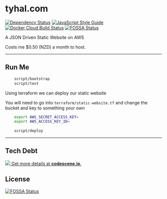 # tyhal.com

[![Dependency Status](https://david-dm.org/tyhal/tyhal.com.svg?theme=shields.io)](https://david-dm.org/tyhal/tyhal.com)
[![JavaScript Style Guide](https://img.shields.io/badge/code_style-standard-brightgreen.svg)](https://standardjs.com)
[![Docker Cloud Build Status](https://img.shields.io/docker/cloud/build/tyhal/tyhal.com.svg)](https://hub.docker.com/r/tyhal/tyhal.com)
[![FOSSA Status](https://app.fossa.io/api/projects/git%2Bgithub.com%2Ftyhal%2Ftyhal.com.svg?type=shield)](https://app.fossa.io/projects/git%2Bgithub.com%2Ftyhal%2Ftyhal.com?ref=badge_shield)

A JSON Driven Static Website on AWS

Costs me $0.50 (NZD) a month to host.

* * *

## Run Me

```bash
    script/bootstrap
    script/test
```

Using terraform we can deploy our static website

You will need to go into `terraform/static-website.tf` and change the bucket and key to something your own

```bash
    export AWS_SECRET_ACCESS_KEY=
    export AWS_ACCESS_KEY_ID= 
    
    script/deploy
```

* * *

## Tech Debt

[![](https://codescene.io/projects/5221/status.svg) Get more details at **codescene.io**.](https://codescene.io/projects/5221/jobs/latest-successful/results)

## License

[![FOSSA Status](https://app.fossa.io/api/projects/git%2Bgithub.com%2Ftyhal%2Ftyhal.com.svg?type=large)](https://app.fossa.io/projects/git%2Bgithub.com%2Ftyhal%2Ftyhal.com?ref=badge_large)
